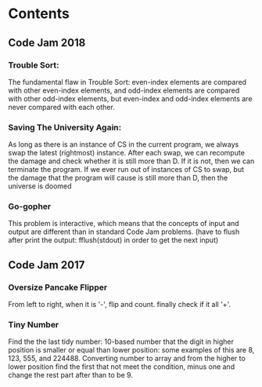 # Contents

## Code Jam 2018

### Trouble Sort:
 
 The fundamental flaw in Trouble Sort: even-index elements are compared with other even-index elements, and odd-index elements are compared with other odd-index elements, but even-index and odd-index elements are never compared with each other.
 
 

### Saving The University Again:

As long as there is an instance of CS in the current program, we always swap the latest (rightmost) instance. After each swap, we can recompute the damage and check whether it is still more than D. If it is not, then we can terminate the program. If we ever run out of instances of CS to swap, but the damage that the program will cause is still more than D, then the universe is doomed

### Go-gopher

This problem is interactive, which means that the concepts of input and output are different than in standard Code Jam problems. (have to flush after print the output: fflush(stdout) in order to get the next input)


## Code Jam 2017

### Oversize Pancake Flipper

From left to right, when it is '-', flip and count. finally check if it all '+'.


### Tiny Number

Find the the last tidy number: 10-based number that the digit in higher position is smaller or equal than lower position: some examples of this are 8, 123, 555, and 224488.  Converting number to array and from the higher to lower position find the first that not meet the condition, minus one and change the rest part after than to be 9.
